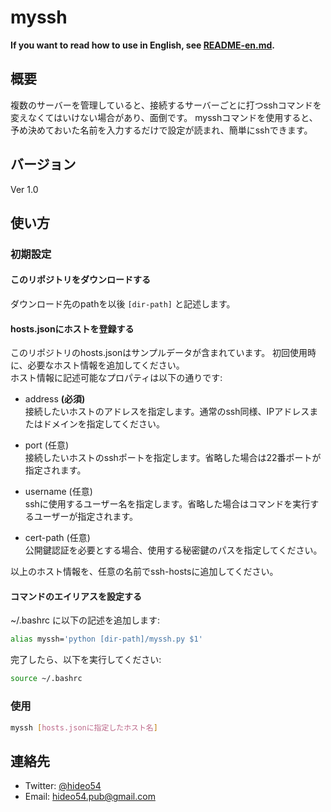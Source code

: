 # myssh

**If you want to read how to use in English, see [README-en.md](https://github.com/hideo54/myssh/blob/master/README-en.md).**

## 概要

複数のサーバーを管理していると、接続するサーバーごとに打つsshコマンドを変えなくてはいけない場合があり、面倒です。
mysshコマンドを使用すると、予め決めておいた名前を入力するだけで設定が読まれ、簡単にsshできます。

## バージョン

Ver 1.0

## 使い方

### 初期設定

#### このリポジトリをダウンロードする

ダウンロード先のpathを以後 ```[dir-path]``` と記述します。

#### hosts.jsonにホストを登録する

このリポジトリのhosts.jsonはサンプルデータが含まれています。
初回使用時に、必要なホスト情報を追加してください。  
ホスト情報に記述可能なプロパティは以下の通りです:

* address **(必須)**  
接続したいホストのアドレスを指定します。通常のssh同様、IPアドレスまたはドメインを指定してください。

* port (任意)  
接続したいホストのsshポートを指定します。省略した場合は22番ポートが指定されます。

* username (任意)  
sshに使用するユーザー名を指定します。省略した場合はコマンドを実行するユーザーが指定されます。

* cert-path (任意)  
公開鍵認証を必要とする場合、使用する秘密鍵のパスを指定してください。

以上のホスト情報を、任意の名前でssh-hostsに追加してください。

#### コマンドのエイリアスを設定する

~/.bashrc に以下の記述を追加します:
```bash
alias myssh='python [dir-path]/myssh.py $1'
```
完了したら、以下を実行してください:
```bash
source ~/.bashrc
```

### 使用

```bash
myssh [hosts.jsonに指定したホスト名]
```

## 連絡先

* Twitter: [@hideo54](https://twitter.com/hideo54)
* Email: hideo54.pub@gmail.com
